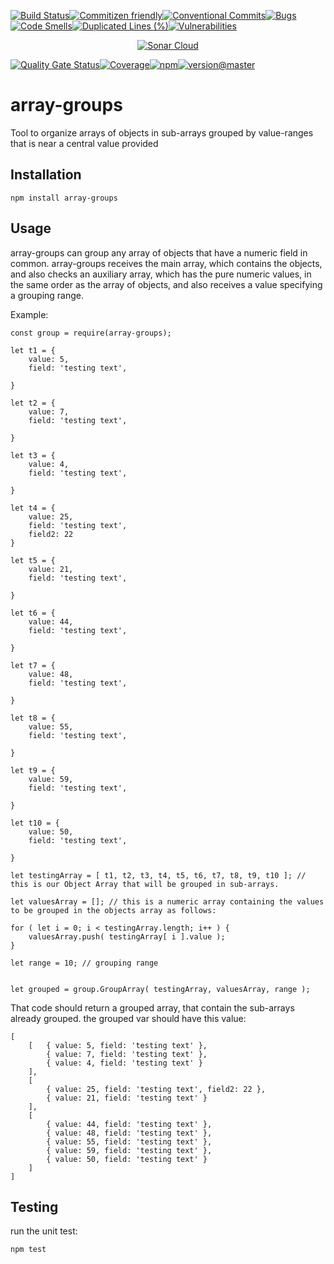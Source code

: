 [![Build Status](https://travis-ci.org/NaturesProphet/array-groups.svg?branch=master)](https://travis-ci.org/NaturesProphet/array-groups)[![Commitizen friendly](https://img.shields.io/badge/commitizen-friendly-brightgreen.svg)](http://commitizen.github.io/cz-cli/)[![Conventional Commits](https://img.shields.io/badge/Conventional%20Commits-1.0.0-yellow.svg)](https://conventionalcommits.org)[![Bugs](https://sonarcloud.io/api/project_badges/measure?project=array-groups&metric=bugs)](https://sonarcloud.io/dashboard?id=array-groups)[![Code Smells](https://sonarcloud.io/api/project_badges/measure?project=array-groups&metric=code_smells)](https://sonarcloud.io/dashboard?id=array-groups)[![Duplicated Lines (%)](https://sonarcloud.io/api/project_badges/measure?project=array-groups&metric=duplicated_lines_density)](https://sonarcloud.io/dashboard?id=array-groups)[![Vulnerabilities](https://sonarcloud.io/api/project_badges/measure?project=array-groups&metric=vulnerabilities)](https://sonarcloud.io/dashboard?id=array-groups)


<p align="center">
<a href="https://sonarcloud.io/dashboard?id=array-groups" target="blank"><img src="https://sonarcloud.io/images/project_badges/sonarcloud-black.svg" alt="Sonar Cloud" /></a>
</p>

[![Quality Gate Status](https://sonarcloud.io/api/project_badges/measure?project=array-groups&metric=alert_status)](https://sonarcloud.io/dashboard?id=array-groups)[![Coverage](https://sonarcloud.io/api/project_badges/measure?project=array-groups&metric=coverage)](https://sonarcloud.io/dashboard?id=array-groups)[![npm](https://img.shields.io/npm/v/array-groups.svg)](https://www.npmjs.com/package/array-groups)[![version@master](https://img.shields.io/github/package-json/v/NaturesProphet/array-groups/master.svg)](https://github.com/NaturesProphet/array-groups/tree/master)


# array-groups
Tool to organize arrays of objects in sub-arrays grouped by value-ranges that is near a central value provided

## Installation
```
npm install array-groups
```

## Usage

array-groups can group any array of objects that have a numeric field in common. array-groups receives the main array, which contains the objects, and also checks an auxiliary array, which has the pure numeric values, in the same order as the array of objects, and also receives a value specifying a grouping range.

Example:

```
const group = require(array-groups);

let t1 = {
    value: 5,
    field: 'testing text',

}

let t2 = {
    value: 7,
    field: 'testing text',

}

let t3 = {
    value: 4,
    field: 'testing text',

}

let t4 = {
    value: 25,
    field: 'testing text',
    field2: 22
}

let t5 = {
    value: 21,
    field: 'testing text',

}

let t6 = {
    value: 44,
    field: 'testing text',

}

let t7 = {
    value: 48,
    field: 'testing text',

}

let t8 = {
    value: 55,
    field: 'testing text',

}

let t9 = {
    value: 59,
    field: 'testing text',

}

let t10 = {
    value: 50,
    field: 'testing text',

}

let testingArray = [ t1, t2, t3, t4, t5, t6, t7, t8, t9, t10 ]; // this is our Object Array that will be grouped in sub-arrays.

let valuesArray = []; // this is a numeric array containing the values to be grouped in the objects array as follows:

for ( let i = 0; i < testingArray.length; i++ ) {
    valuesArray.push( testingArray[ i ].value );
}

let range = 10; // grouping range


let grouped = group.GroupArray( testingArray, valuesArray, range );

```
That code should return a grouped array, that contain the sub-arrays already grouped. the grouped var should have this value:
```
[ 
    [   { value: 5, field: 'testing text' },
        { value: 7, field: 'testing text' },
        { value: 4, field: 'testing text' } 
    ],
    [ 
        { value: 25, field: 'testing text', field2: 22 },
        { value: 21, field: 'testing text' } 
    ],
    [ 
        { value: 44, field: 'testing text' },
        { value: 48, field: 'testing text' },
        { value: 55, field: 'testing text' },
        { value: 59, field: 'testing text' },
        { value: 50, field: 'testing text' } 
    ] 
]
```

## Testing
run the unit test:
```
npm test
```

